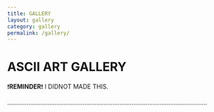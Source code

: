 ```yaml
---
title: GALLERY
layout: gallery
category: gallery
permalink: /gallery/
---
```


# ASCII ART GALLERY
❗<strong>REMINDER</strong>❗ I DIDNOT MADE THIS.

..................................................................................................................

